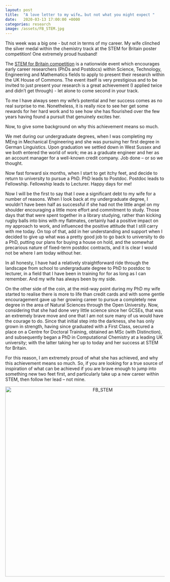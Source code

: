 ```yaml
---
layout: post
title:  "A love letter to my wife… but not what you might expect "
date:   2020-03-13 17:00:00 +0000
categories: research
image: /assets/FB_STEM.jpg
---
```


This week was a big one - but not in terms of my career. My wife clinched the silver medal within the chemistry track at the STEM for Britain poster competition! One extremely proud husband!

The [STEM for Britain competition](http://www.setforbritain.org.uk/index.asp) is a nationwide event which encourages early career researchers (PhDs and Postdocs) within Science, Technology, Engineering and Mathematics fields to apply to present their research within the UK House of Commons. The event itself is very prestigious and to be invited to just present your research is a great achievement (I applied twice and didn’t get through) - let alone to come second in your track.

To me I have always seen my wife’s potential and her success comes as no real surprise to me. Nonetheless, it is really nice to see her get some rewards for her hard work and to see how she has flourished over the few years having found a pursuit that genuinely excites her.

Now, to give some background on why this achievement means so much. 

We met during our undergraduate degrees, when I was completing my MEng in Mechanical Engineering and she was pursuing her first degree in German Linguistics. Upon graduation we settled down in West Sussex and we both entered the world of work; me as a graduate engineer and her as an account manager for a well-known credit company. Job done – or so we thought.

Now fast forward six months, when I start to get itchy feet, and decide to return to university to pursue a PhD. PhD leads to Postdoc. Postdoc leads to Fellowship. Fellowship leads to Lecturer. Happy days for me!

Now I will be the first to say that I owe a significant debt to my wife for a number of reasons. When I look back at my undergraduate degree, I wouldn’t have been half as successful if she had not the little angel on my shoulder encouraging a little more effort and commitment to study. Those days that that were spent together in a library studying, rather than kicking rugby balls into bins with my flatmates, certainly had a positive impact on my approach to work, and influenced the positive attitude that I still carry with me today. On top of that, add in her understanding and support when I decided to give up what was a pretty good job to go back to university to do a PhD, putting our plans for buying a house on hold, and the somewhat precarious nature of fixed-term postdoc contracts, and it is clear I would not be where I am today without her.

In all honesty, I have had a relatively straightforward ride through the landscape from school to undergraduate degree to PhD to postdoc to lecturer, in a field that I have been in training for for as long as I can remember. And my wife has always been by my side.

On the other side of the coin, at the mid-way point during my PhD my wife started to realise there is more to life than credit cards and with some gentle encouragement gave up her growing career to pursue a completely new degree in the area of Natural Sciences through the Open University. Now, considering that she had done very little science since her GCSEs, that was an extremely brave move and one that I am not sure many of us would have the courage to do. Since that initial step into the darkness, she has only grown in strength, having since graduated with a First Class, secured a place on a Centre for Doctoral Training, obtained an MSc (with Distinction), and subsequently began a PhD in Computational Chemistry at a leading UK university; with the latter taking her up to today and her success at STEM for Britain.

For this reason, I am extremely proud of what she has achieved, and why this achievement means so much. So, if you are looking for a true source of inspiration of what can be achieved if you are brave enough to jump into something new two feet first, and particularly take up a new career within STEM, then follow her lead – not mine.

<div style="text-align:center">
	<img src="{{site.baseurl}}/assets/FB_STEM.jpg" alt="FB_STEM" style="width:600px;" />
</div>
